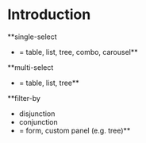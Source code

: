 # Introduction #

**single-select
  * = table, list, tree, combo, carousel**

**multi-select
  * = table, list, tree**

**filter-by
  * disjunction
  * conjunction
  * = form, custom panel (e.g. tree)**

